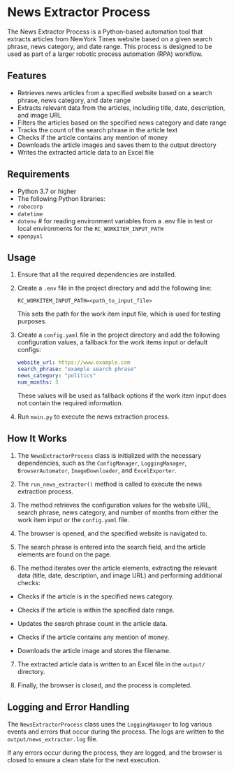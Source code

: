 # News Extractor Process

The News Extractor Process is a Python-based automation tool that extracts articles from NewYork Times website based on a given search phrase, news category, and date range. This process is designed to be used as part of a larger robotic process automation (RPA) workflow.

## Features
- Retrieves news articles from a specified website based on a search phrase, news category, and date range
- Extracts relevant data from the articles, including title, date, description, and image URL
- Filters the articles based on the specified news category and date range
- Tracks the count of the search phrase in the article text
- Checks if the article contains any mention of money
- Downloads the article images and saves them to the output directory
- Writes the extracted article data to an Excel file

## Requirements
- Python 3.7 or higher
- The following Python libraries:
 - `robocorp`
 - `datetime`
 - `dotenv` # for reading environment variables from a .env file in test or local environments for the `RC_WORKITEM_INPUT_PATH`
 - `openpyxl`

## Usage
1. Ensure that all the required dependencies are installed.
2. Create a `.env` file in the project directory and add the following line:
    ```
    RC_WORKITEM_INPUT_PATH=<path_to_input_file>
    ```
    This sets the path for the work item input file, which is used for testing purposes.

3. Create a `config.yaml` file in the project directory and add the following configuration values, a fallback for the work items input or default configs:
    ```yaml
    website_url: https://www.example.com
    search_phrase: "example search phrase"
    news_category: "politics"
    num_months: 3
    ```
    These values will be used as fallback options if the work item input does not contain the required information.
4. Run `main.py` to execute the news extraction process.

**How It Works**
----------------

1.  The `NewsExtractorProcess` class is initialized with the necessary dependencies, such as the `ConfigManager`, `LoggingManager`, `BrowserAutomator`, `ImageDownloader`, and `ExcelExporter`.
   
2.  The `run_news_extractor()` method is called to execute the news extraction process.
   
3.  The method retrieves the configuration values for the website URL, search phrase, news category, and number of months from either the work item input or the `config.yaml` file.
   
4.  The browser is opened, and the specified website is navigated to.
   
5.  The search phrase is entered into the search field, and the article elements are found on the page.
   
6.  The method iterates over the article elements, extracting the relevant data (title, date, description, and image URL) and performing additional checks:
   
   *   Checks if the article is in the specified news category.
       
   *   Checks if the article is within the specified date range.
       
   *   Updates the search phrase count in the article data.
       
   *   Checks if the article contains any mention of money.
       
   *   Downloads the article image and stores the filename.
       
7.  The extracted article data is written to an Excel file in the `output/` directory.
   
8.  Finally, the browser is closed, and the process is completed.
   

**Logging and Error Handling**
------------------------------

The `NewsExtractorProcess` class uses the `LoggingManager` to log various events and errors that occur during the process. The logs are written to the `output/news_extractor.log` file.

If any errors occur during the process, they are logged, and the browser is closed to ensure a clean state for the next execution.
